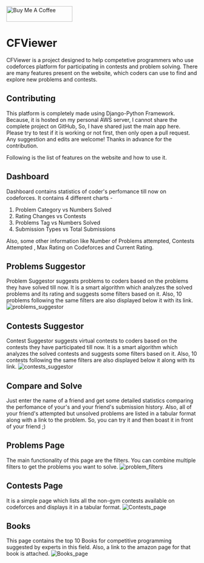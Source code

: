 <a href="https://www.buymeacoffee.com/rudradesai200" target="_blank"><img src="https://cdn.buymeacoffee.com/buttons/default-orange.png" alt="Buy Me A Coffee" height="41" width="174"></a>

# CFViewer
CFViewer is a project designed to help competetive programmers who use codeforces platform for participating in contests and problem solving. There are many features present on the website, which coders can use to find and explore new problems and contests.

## Contributing
This platform is completely made using Django-Python Framework. Because, it is hosted on my personal AWS server, I cannot share the complete project on GitHub, So, I have shared just the main app here. Please try to test if it is working or not first, then only open a pull request. Any suggestion and edits are welcome! Thanks in advance for the contribution.

Following is the list of features on the website and how to use it.
## Dashboard
Dashboard contains statistics of coder's perfomance till now on codeforces. It contains 4 different charts - 
1. Problem Category vs Numbers Solved 
2. Rating Changes vs Contests
3. Problems Tag vs Numbers Solved
4. Submission Types vs Total Submissions

Also, some other information like Number of Problems attempted, Contests Attempted , Max Rating on Codeforces and Current Rating.

## Problems Suggestor
Problem Suggestor suggests problems to coders based on the problems they have solved till now. It is a smart algorithm which analyzes the solved problems and its rating and suggests some filters based on it. Also, 10 problems following the same filters are also displayed below it with its link.
![problems_suggestor](https://user-images.githubusercontent.com/44108388/83966373-81f56700-a8d7-11ea-96d8-8224053ef1b2.png)

## Contests Suggestor
Contest Suggestor suggests virtual contests to coders based on the contests they have participated till now. It is a smart algorithm which analyzes the solved contests and suggests some filters based on it. Also, 10 contests following the same filters are also displayed below it along with its link.
![contests_suggestor](https://user-images.githubusercontent.com/44108388/83966376-86218480-a8d7-11ea-8247-14cabfa44886.png)

## Compare and Solve
Just enter the name of a friend and get some detailed statistics comparing the perfomance of your's and your friend's submission history. Also, all of your friend's attempted but unsolved problems are listed in a tabular format along with a link to the problem. So, you can try it and then boast it in front of your friend ;) 

## Problems Page
The main functionality of this page are the filters. You can combine multiple filters to get the problems you want to solve. 
![problem_filters](https://user-images.githubusercontent.com/44108388/83965990-49ed2480-a8d5-11ea-9827-d1ef106cbe47.png)

## Contests Page
It is a simple page which lists all the non-gym contests available on codeforces and displays it in a tabular format.
![Contests_page](https://user-images.githubusercontent.com/44108388/83966272-d815da80-a8d6-11ea-9fa3-8cfd36be0a73.png)

## Books
This page contains the top 10 Books for competitive programming suggested by experts in this field. Also, a link to the amazon page for that book is attached.
![Books_page](https://user-images.githubusercontent.com/44108388/83966271-d6e4ad80-a8d6-11ea-8b77-1f0124869d5a.png)
